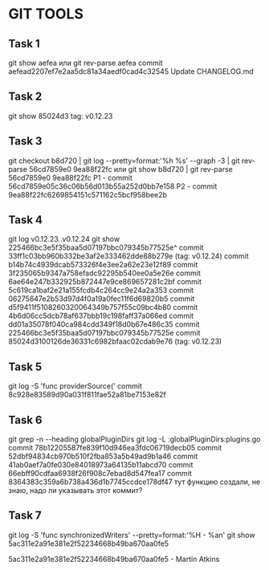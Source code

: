 # GIT TOOLS
## Task 1
git show aefea или git rev-parse aefea
commit aefead2207ef7e2aa5dc81a34aedf0cad4c32545
Update CHANGELOG.md

## Task 2
git show 85024d3
tag: v0.12.23

## Task 3
git checkout b8d720 | git log --pretty=format:'%h %s' --graph -3 | git rev-parse 56cd7859e0 9ea88f22fc
или git show b8d720 | git rev-parse 56cd7859e0 9ea88f22fc
P1 - commit 56cd7859e05c36c06b56d013b55a252d0bb7e158
P2 - commit 9ea88f22fc6269854151c571162c5bcf958bee2b

## Task 4
git log v0.12.23..v0.12.24
git show 225466bc3e5f35baa5d07197bbc079345b77525e^
commit 33ff1c03bb960b332be3af2e333462dde88b279e (tag: v0.12.24)
commit b14b74c4939dcab573326f4e3ee2a62e23e12f89
commit 3f235065b9347a758efadc92295b540ee0a5e26e
commit 6ae64e247b332925b872447e9ce869657281c2bf
commit 5c619ca1baf2e21a155fcdb4c264cc9e24a2a353
commit 06275647e2b53d97d4f0a19a0fec11f6d69820b5
commit d5f9411f5108260320064349b757f55c09bc4b80
commit 4b6d06cc5dcb78af637bbb19c198faff37a066ed
commit dd01a35078f040ca984cdd349f18d0b67e486c35
commit 225466bc3e5f35baa5d07197bbc079345b77525e
commit 85024d3100126de36331c6982bfaac02cdab9e76 (tag: v0.12.23)

## Task 5
git log -S 'func providerSource('
commit 8c928e83589d90a031f811fae52a81be7153e82f

## Task 6
git grep -n --heading globalPluginDirs 
git log -L :globalPluginDirs:plugins.go
commit 78b12205587fe839f10d946ea3fdc06719decb05
commit 52dbf94834cb970b510f2fba853a5b49ad9b1a46
commit 41ab0aef7a0fe030e84018973a64135b11abcd70
commit 66ebff90cdfaa6938f26f908c7ebad8d547fea17
commit 8364383c359a6b738a436d1b7745ccdce178df47 тут функцию создали, не знаю, надо ли указывать этот коммит?

## Task 7
git log -S 'func synchronizedWriters' --pretty=format:'%H - %an' 
git show 5ac311e2a91e381e2f52234668b49ba670aa0fe5 

5ac311e2a91e381e2f52234668b49ba670aa0fe5 - Martin Atkins
